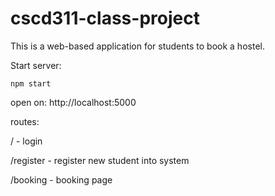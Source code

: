 # cscd311-class-project

This is a web-based application for students to book a hostel.

Start server: 

    npm start

open on:
    http://localhost:5000

routes: 

/             - login

/register     - register new student into system
        
/booking      - booking page

